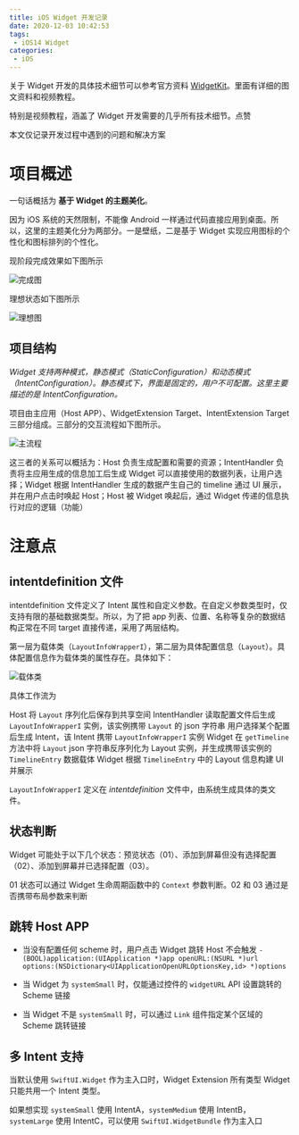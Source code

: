 ```yaml
---
title: iOS Widget 开发记录
date: 2020-12-03 10:42:53
tags:
 - iOS14 Widget
categories:
 - iOS
---
```


关于 Widget 开发的具体技术细节可以参考官方资料 [WidgetKit](https://developer.apple.com/documentation/widgetkit/)。里面有详细的图文资料和视频教程。

特别是视频教程，涵盖了 Widget 开发需要的几乎所有技术细节。点赞

本文仅记录开发过程中遇到的问题和解决方案

# 项目概述

一句话概括为 **基于 Widget 的主题美化**。

因为 iOS 系统的天然限制，不能像 Android 一样通过代码直接应用到桌面。所以，这里的主题美化分为两部分。一是壁纸，二是基于 Widget 实现应用图标的个性化和图标排列的个性化。

现阶段完成效果如下图所示

![完成图](1.jpeg)

理想状态如下图所示

![理想图](2.jpg)


## 项目结构

*Widget 支持两种模式，静态模式（StaticConfiguration）和动态模式（IntentConfiguration）。静态模式下，界面是固定的，用户不可配置。这里主要描述的是 IntentConfiguration。*

项目由主应用（Host APP）、WidgetExtension Target、IntentExtension Target 三部分组成。三部分的交互流程如下图所示。

![主流程](Widget主流程.jpg)


这三者的关系可以概括为：Host 负责生成配置和需要的资源；IntentHandler 负责将主应用生成的信息加工后生成 Widget 可以直接使用的数据列表，让用户选择；Widget 根据 IntentHandler 生成的数据产生自己的 timeline 通过 UI 展示，并在用户点击时唤起 Host；Host 被 Widget 唤起后，通过 Widget 传递的信息执行对应的逻辑（功能）

# 注意点

## intentdefinition 文件

intentdefinition 文件定义了 Intent 属性和自定义参数。在自定义参数类型时，仅支持有限的基础数据类型。所以，为了把 app 列表、位置、名称等复杂的数据结构正常在不同 target 直接传递，采用了两层结构。

第一层为载体类（`LayoutInfoWrapperI`），第二层为具体配置信息（`Layout`）。具体配置信息作为载体类的属性存在。具体如下：

![载体类](载体类结构.jpg)

具体工作流为 

  Host 将 `Layout` 序列化后保存到共享空间
    IntentHandler 读取配置文件后生成 `LayoutInfoWrapperI` 实例，该实例携带 `Layout` 的 json 字符串
      用户选择某个配置后生成 Intent，该 Intent 携带 `LayoutInfoWrapperI` 实例
        Widget 在 `getTimeline` 方法中将 `Layout` json 字符串反序列化为 Layout 实例，并生成携带该实例的 `TimelineEntry` 数据载体
          Widget 根据 `TimelineEntry` 中的 Layout 信息构建 UI 并展示

`LayoutInfoWrapperI` 定义在 *intentdefinition* 文件中，由系统生成具体的类文件。


## 状态判断

Widget 可能处于以下几个状态：预览状态（01）、添加到屏幕但没有选择配置（02）、添加到屏幕并已选择配置（03）。

01 状态可以通过 Widget 生命周期函数中的 `Context` 参数判断。02 和 03 通过是否携带布局参数来判断

## 跳转 Host APP

* 当没有配置任何 scheme 时，用户点击 Widget 跳转 Host 不会触发 `- (BOOL)application:(UIApplication *)app openURL:(NSURL *)url options:(NSDictionary<UIApplicationOpenURLOptionsKey,id> *)options`

* 当 Widget 为 `systemSmall` 时，仅能通过控件的 `widgetURL` API 设置跳转的 Scheme 链接

* 当 Widget 不是 `systemSmall` 时，可以通过 `Link` 组件指定某个区域的 Scheme 跳转链接


## 多 Intent 支持

当默认使用 `SwiftUI.Widget` 作为主入口时，Widget Extension 所有类型 Widget 只能共用一个 Intent 类型。

如果想实现 `systemSmall` 使用 IntentA，`systemMedium` 使用 IntentB，`systemLarge` 使用 IntentC，可以使用 `SwiftUI.WidgetBundle` 作为主入口